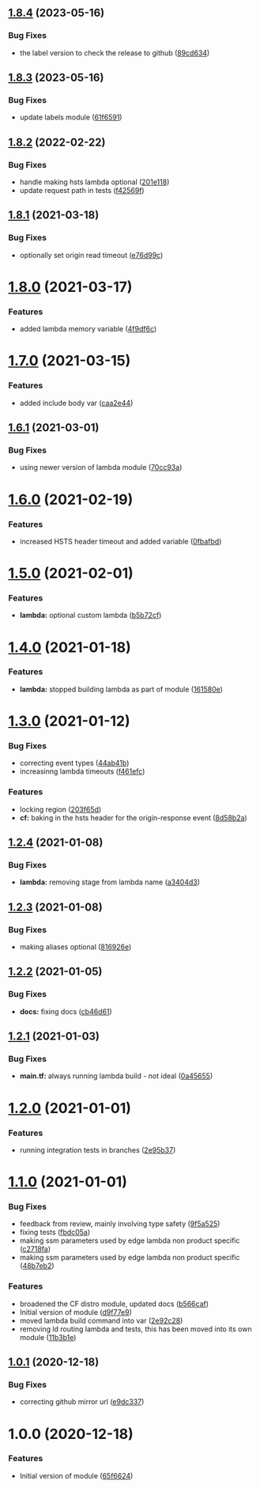 ## [1.8.4](http://bitbucket.org/adaptavistlabs/module-aws-cloudfront-edge-lambda/compare/v1.8.3...v1.8.4) (2023-05-16)


### Bug Fixes

* the label version to check the release to github ([89cd634](http://bitbucket.org/adaptavistlabs/module-aws-cloudfront-edge-lambda/commits/89cd6340830dadca86ff0bab916fdd259d9fcf91))

## [1.8.3](http://bitbucket.org/adaptavistlabs/module-aws-cloudfront-edge-lambda/compare/v1.8.2...v1.8.3) (2023-05-16)


### Bug Fixes

* update labels module ([61f6591](http://bitbucket.org/adaptavistlabs/module-aws-cloudfront-edge-lambda/commits/61f65913f36f1f97906509e01cc41d218bf77e19))

## [1.8.2](http://bitbucket.org/adaptavistlabs/module-aws-cloudfront-edge-lambda/compare/v1.8.1...v1.8.2) (2022-02-22)


### Bug Fixes

* handle making hsts lambda optional ([201e118](http://bitbucket.org/adaptavistlabs/module-aws-cloudfront-edge-lambda/commits/201e1187063b337b14165abab023649b8eeff7ad))
* update request path in tests ([f42569f](http://bitbucket.org/adaptavistlabs/module-aws-cloudfront-edge-lambda/commits/f42569f3ee28c81e86e992576fb6a3b11b6baacb))

## [1.8.1](http://bitbucket.org/adaptavistlabs/module-aws-cloudfront-edge-lambda/compare/v1.8.0...v1.8.1) (2021-03-18)


### Bug Fixes

* optionally set origin read timeout ([e76d99c](http://bitbucket.org/adaptavistlabs/module-aws-cloudfront-edge-lambda/commits/e76d99cd662a511117f9caf7ed1645cd0bea01ae))

# [1.8.0](http://bitbucket.org/adaptavistlabs/module-aws-cloudfront-edge-lambda/compare/v1.7.0...v1.8.0) (2021-03-17)


### Features

* added lambda memory variable ([4f9df6c](http://bitbucket.org/adaptavistlabs/module-aws-cloudfront-edge-lambda/commits/4f9df6cd2db158b90c973e72b3021e7070e0479a))

# [1.7.0](http://bitbucket.org/adaptavistlabs/module-aws-cloudfront-edge-lambda/compare/v1.6.1...v1.7.0) (2021-03-15)


### Features

* added include body var ([caa2e44](http://bitbucket.org/adaptavistlabs/module-aws-cloudfront-edge-lambda/commits/caa2e442fcdfd966a74a1f95c8c97e159402490a))

## [1.6.1](http://bitbucket.org/adaptavistlabs/module-aws-cloudfront-edge-lambda/compare/v1.6.0...v1.6.1) (2021-03-01)


### Bug Fixes

* using newer version of lambda module ([70cc93a](http://bitbucket.org/adaptavistlabs/module-aws-cloudfront-edge-lambda/commits/70cc93af468d829c218c1ddcdf1dead449425d01))

# [1.6.0](http://bitbucket.org/adaptavistlabs/module-aws-cloudfront-edge-lambda/compare/v1.5.0...v1.6.0) (2021-02-19)


### Features

* increased HSTS header timeout and added variable ([0fbafbd](http://bitbucket.org/adaptavistlabs/module-aws-cloudfront-edge-lambda/commits/0fbafbd64f7671b216b3b1822b3cea89ac0b5703))

# [1.5.0](http://bitbucket.org/adaptavistlabs/module-aws-cloudfront-edge-lambda/compare/v1.4.0...v1.5.0) (2021-02-01)


### Features

* **lambda:** optional custom lambda ([b5b72cf](http://bitbucket.org/adaptavistlabs/module-aws-cloudfront-edge-lambda/commits/b5b72cf35a6a3aeb83acf207cb0a512a13c3202b))

# [1.4.0](http://bitbucket.org/adaptavistlabs/module-aws-cloudfront-edge-lambda/compare/v1.3.0...v1.4.0) (2021-01-18)


### Features

* **lambda:** stopped building lambda as part of module ([161580e](http://bitbucket.org/adaptavistlabs/module-aws-cloudfront-edge-lambda/commits/161580e0423cd7e7a38c76be20579b1754b8bd26))

# [1.3.0](http://bitbucket.org/adaptavistlabs/module-aws-cloudfront-edge-lambda/compare/v1.2.4...v1.3.0) (2021-01-12)


### Bug Fixes

* correcting event types ([44ab41b](http://bitbucket.org/adaptavistlabs/module-aws-cloudfront-edge-lambda/commits/44ab41bd451a8d4ade8e482921dc673cb442d0a8))
* increasinng lambda timeouts ([f461efc](http://bitbucket.org/adaptavistlabs/module-aws-cloudfront-edge-lambda/commits/f461efc0a4e4b3ddfa78dec9e1235953abeea2f1))


### Features

* locking region ([203f65d](http://bitbucket.org/adaptavistlabs/module-aws-cloudfront-edge-lambda/commits/203f65d40abbaf8d57f3bfaff8b19265e0592fbb))
* **cf:** baking in the hsts header for the origin-response event ([8d58b2a](http://bitbucket.org/adaptavistlabs/module-aws-cloudfront-edge-lambda/commits/8d58b2ade30ce38106edf4231295e511e0f5b038))

## [1.2.4](http://bitbucket.org/adaptavistlabs/module-aws-cloudfront-edge-lambda/compare/v1.2.3...v1.2.4) (2021-01-08)


### Bug Fixes

* **lambda:** removing stage from lambda name ([a3404d3](http://bitbucket.org/adaptavistlabs/module-aws-cloudfront-edge-lambda/commits/a3404d3509db3c4b1fe338973ddfa27dbcd4f6ad))

## [1.2.3](http://bitbucket.org/adaptavistlabs/module-aws-cloudfront-edge-lambda/compare/v1.2.2...v1.2.3) (2021-01-08)


### Bug Fixes

* making aliases optional ([816926e](http://bitbucket.org/adaptavistlabs/module-aws-cloudfront-edge-lambda/commits/816926e2978726693d38390809918561a4fff9f0))

## [1.2.2](http://bitbucket.org/adaptavistlabs/module-aws-cloudfront-edge-lambda/compare/v1.2.1...v1.2.2) (2021-01-05)


### Bug Fixes

* **docs:** fixing docs ([cb46d61](http://bitbucket.org/adaptavistlabs/module-aws-cloudfront-edge-lambda/commits/cb46d61d7b04c2ccf9e6106a8bc2bf87988810a5))

## [1.2.1](http://bitbucket.org/adaptavistlabs/module-aws-cloudfront-edge-lambda/compare/v1.2.0...v1.2.1) (2021-01-03)


### Bug Fixes

* **main.tf:** always running lambda build - not ideal ([0a45655](http://bitbucket.org/adaptavistlabs/module-aws-cloudfront-edge-lambda/commits/0a45655d1af76a4ddfccf861353c6316de20e68f))

# [1.2.0](http://bitbucket.org/adaptavistlabs/module-aws-cloudfront-edge-lambda/compare/v1.1.0...v1.2.0) (2021-01-01)


### Features

* running integration tests in branches ([2e95b37](http://bitbucket.org/adaptavistlabs/module-aws-cloudfront-edge-lambda/commits/2e95b37b444dc28b536d2179cd83d64eefe94533))

# [1.1.0](http://bitbucket.org/adaptavistlabs/module-aws-cloudfront-edge-lambda/compare/v1.0.1...v1.1.0) (2021-01-01)


### Bug Fixes

* feedback from review, mainly involving type safety ([9f5a525](http://bitbucket.org/adaptavistlabs/module-aws-cloudfront-edge-lambda/commits/9f5a525b91152779842bf7bc136caaae5384dcc6))
* fixing tests ([fbdc05a](http://bitbucket.org/adaptavistlabs/module-aws-cloudfront-edge-lambda/commits/fbdc05a03e6e2794727fffcb78004f8d561e592a))
* making ssm parameters used by edge lambda non product specific ([c2718fa](http://bitbucket.org/adaptavistlabs/module-aws-cloudfront-edge-lambda/commits/c2718fa3e0dbcdf99da32626afbfdbff9469cf42))
* making ssm parameters used by edge lambda non product specific ([48b7eb2](http://bitbucket.org/adaptavistlabs/module-aws-cloudfront-edge-lambda/commits/48b7eb21ef778650df057e57f9b997470582cedb))


### Features

* broadened the CF distro module, updated docs ([b566caf](http://bitbucket.org/adaptavistlabs/module-aws-cloudfront-edge-lambda/commits/b566cafc3b0d62f71cc2904dd8d328e16a46d059))
* Initial version of module ([d9f77e9](http://bitbucket.org/adaptavistlabs/module-aws-cloudfront-edge-lambda/commits/d9f77e92b28716b4741a4cf510e748bc55336a24))
* moved lambda build command into var ([2e92c28](http://bitbucket.org/adaptavistlabs/module-aws-cloudfront-edge-lambda/commits/2e92c28a426faee95eb337f749deaaebf51bb8dc))
* removing ld routing lambda and tests, this has been moved into its own module ([11b3b1e](http://bitbucket.org/adaptavistlabs/module-aws-cloudfront-edge-lambda/commits/11b3b1e493a6b9b9d7ee0cb986dbd68aebd24916))

## [1.0.1](http://bitbucket.org/adaptavistlabs/module-aws-cloudfront-edge-lambda/compare/v1.0.0...v1.0.1) (2020-12-18)


### Bug Fixes

* correcting github mirror url ([e9dc337](http://bitbucket.org/adaptavistlabs/module-aws-cloudfront-edge-lambda/commits/e9dc3371ba217cccef463401c9086ba96a17a0d5))

# 1.0.0 (2020-12-18)


### Features

* Initial version of module ([65f6624](http://bitbucket.org/adaptavistlabs/module-aws-cloudfront-edge-lambda/commits/65f66249ef45fa73f331bddd871fb6bf765dfbe8))
